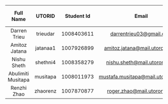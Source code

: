 | Full Name | UTORID | Student Id | Email | Best Way to Contact | Slack Username |
| :--------------: | :--------------: | :--------------: | :--------------: | :--------------: | :--------------: |
| Darren Trieu | trieudar | 1008403611 | darrentrieu03@gmail.com | Email | Darren Trieu |
| Amitoz Jatana | jatanaa1 | 1007926899 | amitoz.jatana@mail.utoronto.ca | Email | Amitoz Jatana |
| Nishu Sheth | shethni4 | 1008358279 | nishu.sheth@mail.utoronto.ca | Email | Nishu Sheth |
| Abulimiti Musitapa | musitapa | 1008011973 | mustafa.musitapa@mail.utoronto.ca | Email | Mustafa |
| Renzhi Zhao | zhaorenz | 1007870877 | roger.zhao@mail.utoronto.ca | Email | Roger Zhao |
